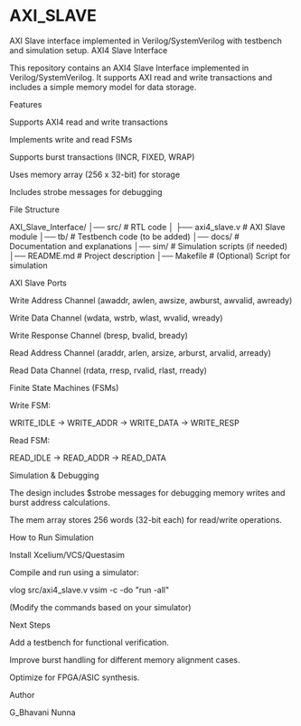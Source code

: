 # AXI_SLAVE
AXI Slave interface implemented in Verilog/SystemVerilog with testbench and simulation setup.
AXI4 Slave Interface

This repository contains an AXI4 Slave Interface implemented in Verilog/SystemVerilog. It supports AXI read and write transactions and includes a simple memory model for data storage.

Features

Supports AXI4 read and write transactions

Implements write and read FSMs

Supports burst transactions (INCR, FIXED, WRAP)

Uses memory array (256 x 32-bit) for storage

Includes strobe messages for debugging

File Structure

AXI_Slave_Interface/
│── src/              # RTL code
│   ├── axi4_slave.v   # AXI Slave module
│── tb/               # Testbench code (to be added)
│── docs/             # Documentation and explanations
│── sim/              # Simulation scripts (if needed)
│── README.md         # Project description
│── Makefile          # (Optional) Script for simulation

AXI Slave Ports

Write Address Channel (awaddr, awlen, awsize, awburst, awvalid, awready)

Write Data Channel (wdata, wstrb, wlast, wvalid, wready)

Write Response Channel (bresp, bvalid, bready)

Read Address Channel (araddr, arlen, arsize, arburst, arvalid, arready)

Read Data Channel (rdata, rresp, rvalid, rlast, rready)

Finite State Machines (FSMs)

Write FSM:

WRITE_IDLE → WRITE_ADDR → WRITE_DATA → WRITE_RESP

Read FSM:

READ_IDLE → READ_ADDR → READ_DATA

Simulation & Debugging

The design includes $strobe messages for debugging memory writes and burst address calculations.

The mem array stores 256 words (32-bit each) for read/write operations.

How to Run Simulation

Install Xcelium/VCS/Questasim

Compile and run using a simulator:

vlog src/axi4_slave.v
vsim -c -do "run -all"

(Modify the commands based on your simulator)

Next Steps

Add a testbench for functional verification.

Improve burst handling for different memory alignment cases.

Optimize for FPGA/ASIC synthesis.

Author

G_Bhavani Nunna

